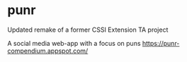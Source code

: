 # punr
Updated remake of a former CSSI Extension TA project

A social media web-app with a focus on puns
https://punr-compendium.appspot.com/
